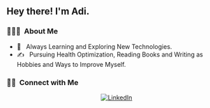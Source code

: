 <h2> Hey there! I'm Adi.</h2>

<h3> 👨🏻‍💻 &nbsp;About Me </h3>

- 🌱 &nbsp; Always Learning and Exploring New Technologies.
- ✍️ &nbsp; Pursuing Health Optimization, Reading Books and Writing as Hobbies and Ways to Improve Myself.

<h3> 🤝🏻 &nbsp;Connect with Me </h3>

<p align="center">
<a href="https://www.linkedin.com/in/adi-mizrahi11/"><img alt="LinkedIn" src="https://img.shields.io/badge/LinkedIn-Adi%20Mizrahi-blue?style=flat-square&logo=linkedin"></a>
</p>
